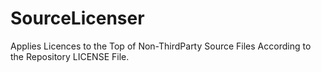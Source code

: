 # SourceLicenser
 Applies Licences to the Top of Non-ThirdParty Source Files According to the Repository LICENSE File.
